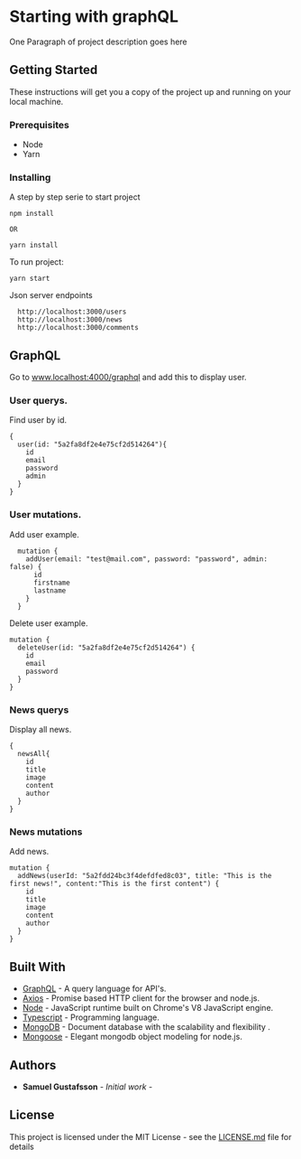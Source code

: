 # Starting with graphQL

One Paragraph of project description goes here

## Getting Started

These instructions will get you a copy of the project up and running on your
local machine.

### Prerequisites

* Node
* Yarn

### Installing

A step by step serie to start project

```
npm install

OR

yarn install
```

To run project:

```
yarn start
```

Json server endpoints

```
  http://localhost:3000/users
  http://localhost:3000/news
  http://localhost:3000/comments
```

## GraphQL

Go to www.localhost:4000/graphql and add this to display user.

### User querys.

Find user by id.

```
{
  user(id: "5a2fa8df2e4e75cf2d514264"){
    id
    email
    password
    admin
  }
}
```

### User mutations.

Add user example.

```
  mutation {
    addUser(email: "test@mail.com", password: "password", admin: false) {
      id
      firstname
      lastname
    }
  }
```

Delete user example.

```
mutation {
  deleteUser(id: "5a2fa8df2e4e75cf2d514264") {
    id
    email
    password
  }
}
```

### News querys

Display all news.

```
{
  newsAll{
    id
    title
    image
    content
    author
  }
}
```

### News mutations

Add news.

```
mutation {
  addNews(userId: "5a2fdd24bc3f4defdfed8c03", title: "This is the first news!", content:"This is the first content") {
    id
    title
    image
    content
    author
  }
}
```

## Built With

* [GraphQL](http://graphql.org/) - A query language for API's.
* [Axios](https://github.com/axios/axios) - Promise based HTTP client for the
  browser and node.js.
* [Node](https://nodejs.org/en/) - JavaScript runtime built on Chrome's V8
  JavaScript engine.
* [Typescript](https://www.typescriptlang.org/) - Programming language.
* [MongoDB](https://www.mongodb.com/) - Document database with the scalability and flexibility .
* [Mongoose](http://mongoosejs.com/) - Elegant mongodb object modeling for node.js.

## Authors

* **Samuel Gustafsson** - _Initial work_ -

## License

This project is licensed under the MIT License - see the
[LICENSE.md](LICENSE.md) file for details
